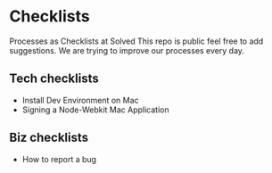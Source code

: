 Checklists
==========

Processes as Checklists at Solved
This repo is public feel free to add suggestions. We are trying to improve our processes every day.

Tech checklists
---------------

* Install Dev Environment on Mac
* Signing a Node-Webkit Mac Application

Biz checklists
--------------

* How to report a bug
